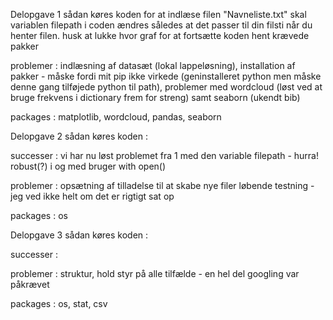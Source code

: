 Delopgave 1
sådan køres koden
for at indlæse filen "Navneliste.txt" skal variablen filepath i coden ændres således at det passer til din filsti når du henter filen.
husk at lukke hvor graf for at fortsætte koden
hent krævede pakker

problemer : indlæsning af datasæt (lokal lappeløsning), installation af pakker - måske fordi mit pip ikke virkede (geninstalleret python men måske denne gang tilføjede python til path), problemer med wordcloud (løst ved at bruge frekvens i dictionary frem for streng) samt seaborn (ukendt bib)

packages : matplotlib, wordcloud, pandas, seaborn

Delopgave 2
sådan køres  koden : 

successer : vi har nu løst problemet fra 1 med den variable filepath - hurra!
robust(?) i og med bruger with open()

problemer : opsætning af tilladelse til at skabe nye filer løbende
testning - jeg ved ikke helt om det er rigtigt sat op

packages : os


Delopgave 3
sådan køres  koden : 

successer : 

problemer : struktur, hold styr på alle tilfælde - en hel del googling var påkrævet

packages : os, stat, csv